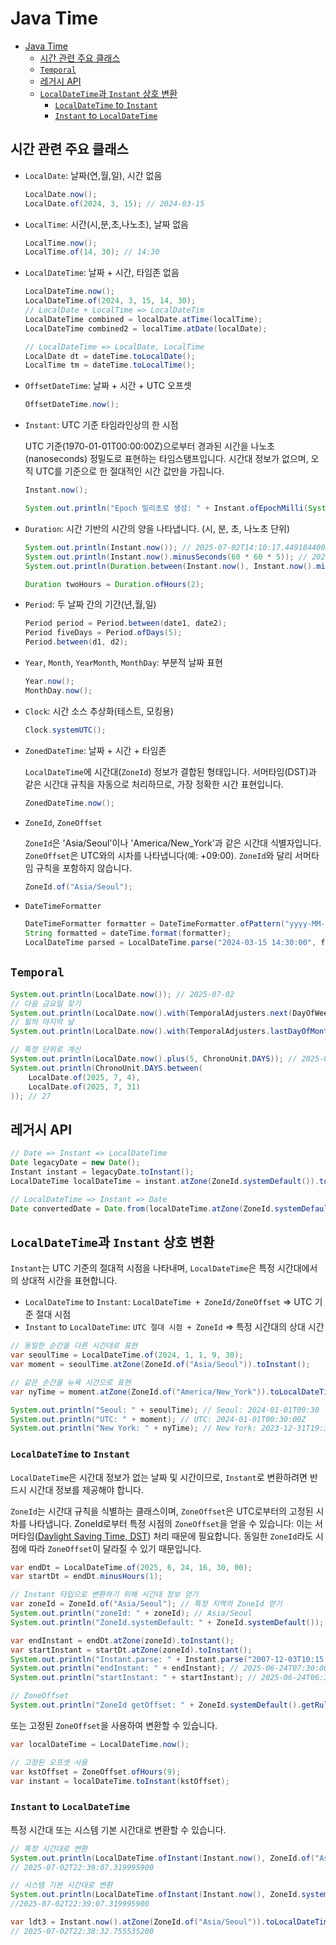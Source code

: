 # Java Time

- [Java Time](#java-time)
    - [시간 관련 주요 클래스](#시간-관련-주요-클래스)
    - [`Temporal`](#temporal)
    - [레거시 API](#레거시-api)
    - [`LocalDateTime`과 `Instant` 상호 변환](#localdatetime과-instant-상호-변환)
        - [`LocalDateTime` to `Instant`](#localdatetime-to-instant)
        - [`Instant` to `LocalDateTime`](#instant-to-localdatetime)

## 시간 관련 주요 클래스

- `LocalDate`: 날짜(연,월,일), 시간 없음

    ```java
    LocalDate.now();
    LocalDate.of(2024, 3, 15); // 2024-03-15
    ```

- `LocalTime`: 시간(시,분,초,나노초), 날짜 없음

    ```java
    LocalTime.now();
    LocalTime.of(14, 30); // 14:30
    ```

- `LocalDateTime`: 날짜 + 시간, 타임존 없음

    ```java
    LocalDateTime.now();
    LocalDateTime.of(2024, 3, 15, 14, 30);
    // LocalDate + LocalTime => LocalDateTim
    LocalDateTime combined = localDate.atTime(localTime);
    LocalDateTime combined2 = localTime.atDate(localDate);

    // LocalDateTime => LocalDate, LocalTime
    LocalDate dt = dateTime.toLocalDate();
    LocalTime tm = dateTime.toLocalTime();
    ```

- `OffsetDateTime`: 날짜 + 시간 + UTC 오프셋

    ```java
    OffsetDateTime.now();
    ```

- `Instant`: UTC 기준 타임라인상의 한 시점

    UTC 기준(1970-01-01T00:00:00Z)으로부터 경과된 시간을 나노초(nanoseconds) 정밀도로 표현하는 타임스탬프입니다.
    시간대 정보가 없으며, 오직 UTC를 기준으로 한 절대적인 시간 값만을 가집니다.

    ```java
    Instant.now();

    System.out.println("Epoch 밀리초로 생성: " + Instant.ofEpochMilli(System.currentTimeMillis()));
    ```

- `Duration`: 시간 기반의 시간의 양을 나타냅니다. (시, 분, 초, 나노초 단위)

    ```java
    System.out.println(Instant.now()); // 2025-07-02T14:10:17.449184400Z
    System.out.println(Instant.now().minusSeconds(60 * 60 * 5)); // 2025-07-02T09:10:17.449184400Z
    System.out.println(Duration.between(Instant.now(), Instant.now().minusSeconds(60 * 60 * 5))); // PT-5H

    Duration twoHours = Duration.ofHours(2);
    ```

- `Period`: 두 날짜 간의 기간(년,월,일)

    ```java
    Period period = Period.between(date1, date2);
    Period fiveDays = Period.ofDays(5);
    Period.between(d1, d2);
    ```

- `Year`, `Month`, `YearMonth`, `MonthDay`: 부분적 날짜 표현

    ```java
    Year.now();
    MonthDay.now();
    ```

- `Clock`: 시간 소스 추상화(테스트, 모킹용)

    ```java
    Clock.systemUTC();
    ```

- `ZonedDateTime`: 날짜 + 시간 + 타임존

    `LocalDateTime`에 시간대(`ZoneId`) 정보가 결합된 형태입니다.
    서머타임(DST)과 같은 시간대 규칙을 자동으로 처리하므로, 가장 정확한 시간 표현입니다.

    ```java
    ZonedDateTime.now();
    ```

- `ZoneId`, `ZoneOffset`

    `ZoneId`은 'Asia/Seoul'이나 'America/New_York'과 같은 시간대 식별자입니다.
    `ZoneOffset`은 UTC와의 시차를 나타냅니다(예: +09:00). `ZoneId`와 달리 서머타임 규칙을 포함하지 않습니다.

    ```java
    ZoneId.of("Asia/Seoul");
    ```

- `DateTimeFormatter`

    ```java
    DateTimeFormatter formatter = DateTimeFormatter.ofPattern("yyyy-MM-dd HH:mm:ss");
    String formatted = dateTime.format(formatter);
    LocalDateTime parsed = LocalDateTime.parse("2024-03-15 14:30:00", formatter);
    ```

## `Temporal`

```java
System.out.println(LocalDate.now()); // 2025-07-02
// 다음 금요일 찾기
System.out.println(LocalDate.now().with(TemporalAdjusters.next(DayOfWeek.FRIDAY))); // 2025-07-04
// 월의 마지막 날
System.out.println(LocalDate.now().with(TemporalAdjusters.lastDayOfMonth())); // 2025-07-31

// 특정 단위로 계산
System.out.println(LocalDate.now().plus(5, ChronoUnit.DAYS)); // 2025-07-07
System.out.println(ChronoUnit.DAYS.between(
    LocalDate.of(2025, 7, 4),
    LocalDate.of(2025, 7, 31)
)); // 27
```

## 레거시 API

```java
// Date => Instant => LocalDateTime
Date legacyDate = new Date();
Instant instant = legacyDate.toInstant();
LocalDateTime localDateTime = instant.atZone(ZoneId.systemDefault()).toLocalDateTime();

// LocalDateTime => Instant => Date
Date convertedDate = Date.from(localDateTime.atZone(ZoneId.systemDefault()).toInstant());
```

## `LocalDateTime`과 `Instant` 상호 변환

`Instant`는 UTC 기준의 절대적 시점을 나타내며, `LocalDateTime`은 특정 시간대에서의 상대적 시간을 표현합니다.

- `LocalDateTime` to `Instant`: `LocalDateTime + ZoneId/ZoneOffset` => UTC 기준 절대 시점
- `Instant` to `LocalDateTime`: `UTC 절대 시점 + ZoneId` => 특정 시간대의 상대 시간

```java
// 동일한 순간을 다른 시간대로 표현
var seoulTime = LocalDateTime.of(2024, 1, 1, 9, 30);
var moment = seoulTime.atZone(ZoneId.of("Asia/Seoul")).toInstant();

// 같은 순간을 뉴욕 시간으로 표현
var nyTime = moment.atZone(ZoneId.of("America/New_York")).toLocalDateTime();

System.out.println("Seoul: " + seoulTime); // Seoul: 2024-01-01T09:30
System.out.println("UTC: " + moment); // UTC: 2024-01-01T00:30:00Z
System.out.println("New York: " + nyTime); // New York: 2023-12-31T19:30
```

### `LocalDateTime` to `Instant`

`LocalDateTime`은 시간대 정보가 없는 날짜 및 시간이므로, `Instant`로 변환하려면 반드시 시간대 정보를 제공해야 합니다.

`ZoneId`는 시간대 규칙을 식별하는 클래스이며, `ZoneOffset`은 UTC로부터의 고정된 시차를 나타냅니다. ZoneId로부터 특정 시점의 `ZoneOffset`을 얻을 수 있습니다:
이는 서머타임([Daylight Saving Time, DST](https://ko.wikipedia.org/wiki/%EC%9D%BC%EA%B4%91_%EC%A0%88%EC%95%BD_%EC%8B%9C%EA%B0%84%EC%A0%9C)) 처리 때문에 필요합니다.
동일한 `ZoneId`라도 시점에 따라 `ZoneOffset`이 달라질 수 있기 때문입니다.

```java
var endDt = LocalDateTime.of(2025, 6, 24, 16, 30, 00);
var startDt = endDt.minusHours(1);

// Instant 타입으로 변환하기 위해 시간대 정보 얻기
var zoneId = ZoneId.of("Asia/Seoul"); // 특정 지역의 ZoneId 얻기
System.out.println("zoneId: " + zoneId); // Asia/Seoul
System.out.println("ZoneId.systemDefault: " + ZoneId.systemDefault()); // Asia/Seoul

var endInstant = endDt.atZone(zoneId).toInstant();
var startInstant = startDt.atZone(zoneId).toInstant();
System.out.println("Instant.parse: " + Instant.parse("2007-12-03T10:15:30.00Z")); // 2007-12-03T10:15:30Z
System.out.println("endInstant: " + endInstant); // 2025-06-24T07:30:00Z
System.out.println("startInstant: " + startInstant); // 2025-06-24T06:30:00Z

// ZoneOffset
System.out.println("ZoneId getOffset: " + ZoneId.systemDefault().getRules().getOffset(startInstant)); // +09:00
```

또는 고정된 `ZoneOffset`을 사용하여 변환할 수 있습니다.

```java
var localDateTime = LocalDateTime.now();

// 고정된 오프셋 사용
var kstOffset = ZoneOffset.ofHours(9);
var instant = localDateTime.toInstant(kstOffset);
```

### `Instant` to `LocalDateTime`

특정 시간대 또는 시스템 기본 시간대로 변환할 수 있습니다.

```java
// 특정 시간대로 변환
System.out.println(LocalDateTime.ofInstant(Instant.now(), ZoneId.of("Asia/Seoul")));
// 2025-07-02T22:39:07.319995900

// 시스템 기본 시간대로 변환
System.out.println(LocalDateTime.ofInstant(Instant.now(), ZoneId.systemDefault()));
//2025-07-02T22:39:07.319995900
```

```java
var ldt3 = Instant.now().atZone(ZoneId.of("Asia/Seoul")).toLocalDateTime();
// 2025-07-02T22:38:32.755535200
```
